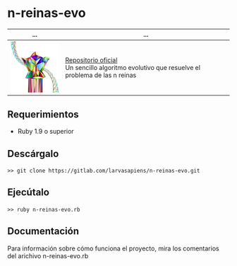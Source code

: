 # n-reinas-evo


| ... | ... |
|--|--|
| ![Logo n-reinas-evo](logo.png) | [Repositorio oficial](https://gitlab.com/larvasapiens/n-reinas-evo) <br> Un sencillo algoritmo evolutivo que resuelve el problema de las n reinas |


## Requerimientos

* Ruby 1.9 o superior

## Descárgalo

```
>> git clone https://gitlab.com/larvasapiens/n-reinas-evo.git
```

## Ejecútalo

```
>> ruby n-reinas-evo.rb
```

## Documentación

Para información sobre cómo funciona el proyecto, mira los comentarios del arichivo n-reinas-evo.rb